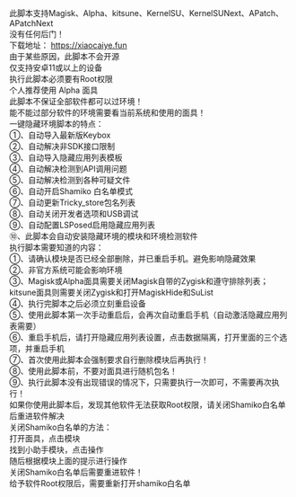 此脚本支持Magisk、Alpha、kitsune、KernelSU、KernelSUNext、APatch、APatchNext<br>
没有任何后门！<br>
下载地址： https://xiaocaiye.fun <br>
由于某些原因，此脚本不会开源<br>
仅支持安卓11或以上的设备<br>
执行此脚本必须要有Root权限<br>
个人推荐使用 Alpha 面具<br>
此脚本不保证全部软件都可以过环境！<br>
能不能过部分软件的环境需要看当前系统和使用的面具！<br>
一键隐藏环境脚本的特点：<br>
①、自动导入最新版Keybox<br>
②、自动解决非SDK接口限制<br>
③、自动导入隐藏应用列表模板<br>
④、自动解决检测到API调用问题<br>
⑤、自动解决检测到各种可疑文件<br>
⑥、自动开启Shamiko 白名单模式<br>
⑦、自动更新Tricky_store包名列表<br>
⑧、自动关闭开发者选项和USB调试<br>
⑨、自动配置LSPosed启用隐藏应用列表<br>
⑩、此脚本会自动安装隐藏环境的模块和环境检测软件<br>
执行脚本需要知道的内容：<br>
①、请确认模块是否已经全部删除，并已重启手机。避免影响隐藏效果<br>
②、非官方系统可能会影响环境<br>
③、Magisk或Alpha面具需要关闭Magisk自带的Zygisk和遵守排除列表；kitsune面具则需要关闭Zygisk和打开MagiskHide和SuList<br>
④、执行完脚本之后必须立刻重启设备<br>
⑤、使用此脚本第一次手动重启后，会再次自动重启手机（自动激活隐藏应用列表需要）<br>
⑥、重启手机后，请打开隐藏应用列表设置，点击数据隔离，打开里面的三个选项，并重启手机<br>
⑦、首次使用此脚本会强制要求自行删除模块后再执行！<br>
⑧、使用此脚本前，不要对面具进行随机包名！<br>
⑨、执行此脚本没有出现错误的情况下，只需要执行一次即可，不需要再次执行！<br>
如果你使用此脚本后，发现其他软件无法获取Root权限，请关闭Shamiko白名单后重进软件解决 <br>
关闭Shamiko白名单的方法：<br>
打开面具，点击模块<br>
找到小助手模块，点击操作<br>
随后根据模块上面的提示进行操作<br>
关闭Shamiko白名单后需要重进软件！<br>
给予软件Root权限后，需要重新打开shamiko白名单<br>
